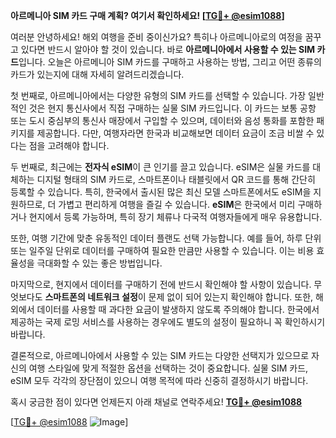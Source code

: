 **아르메니아 SIM 카드 구매 계획? 여기서 확인하세요! [[TG💪+ @esim1088](https://t.me/s/esim1088)]**

여러분 안녕하세요! 해외 여행을 준비 중이신가요? 특히나 아르메니아로의 여정을 꿈꾸고 있다면 반드시 알아야 할 것이 있습니다. 바로 **아르메니아에서 사용할 수 있는 SIM 카드**입니다. 오늘은 아르메니아 SIM 카드를 구매하고 사용하는 방법, 그리고 어떤 종류의 카드가 있는지에 대해 자세히 알려드리겠습니다.

첫 번째로, 아르메니아에서는 다양한 유형의 SIM 카드를 선택할 수 있습니다. 가장 일반적인 것은 현지 통신사에서 직접 구매하는 실물 SIM 카드입니다. 이 카드는 보통 공항 또는 도시 중심부의 통신사 매장에서 구입할 수 있으며, 데이터와 음성 통화를 포함한 패키지를 제공합니다. 다만, 여행자라면 한국과 비교해보면 데이터 요금이 조금 비쌀 수 있다는 점을 고려해야 합니다.

두 번째로, 최근에는 **전자식 eSIM**이 큰 인기를 끌고 있습니다. eSIM은 실물 카드를 대체하는 디지털 형태의 SIM 카드로, 스마트폰이나 태블릿에서 QR 코드를 통해 간단히 등록할 수 있습니다. 특히, 한국에서 출시된 많은 최신 모델 스마트폰에서도 eSIM을 지원하므로, 더 가볍고 편리하게 여행을 즐길 수 있습니다. **eSIM**은 한국에서 미리 구매하거나 현지에서 등록 가능하며, 특히 장기 체류나 다국적 여행자들에게 매우 유용합니다.

또한, 여행 기간에 맞춘 유동적인 데이터 플랜도 선택 가능합니다. 예를 들어, 하루 단위 또는 일주일 단위로 데이터를 구매하여 필요한 만큼만 사용할 수 있습니다. 이는 비용 효율성을 극대화할 수 있는 좋은 방법입니다.

마지막으로, 현지에서 데이터를 구매하기 전에 반드시 확인해야 할 사항이 있습니다. 무엇보다도 **스마트폰의 네트워크 설정**이 문제 없이 되어 있는지 확인해야 합니다. 또한, 해외에서 데이터를 사용할 때 과다한 요금이 발생하지 않도록 주의해야 합니다. 한국에서 제공하는 국제 로밍 서비스를 사용하는 경우에도 별도의 설정이 필요하니 꼭 확인하시기 바랍니다.

결론적으로, 아르메니아에서 사용할 수 있는 SIM 카드는 다양한 선택지가 있으므로 자신의 여행 스타일에 맞게 적절한 옵션을 선택하는 것이 중요합니다. 실물 SIM 카드, eSIM 모두 각각의 장단점이 있으니 여행 목적에 따라 신중히 결정하시기 바랍니다.

혹시 궁금한 점이 있다면 언제든지 아래 채널로 연락주세요! **[TG💪+ @esim1088](https://t.me/s/esim1088)**

[[TG💪+ @esim1088](https://t.me/s/esim1088) ![Image](https://i.postimg.cc/Y0z9fWf4/image.png)]